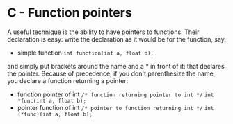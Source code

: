 # C - Function pointers

A useful technique is the ability to have pointers to functions. Their declaration is easy: write the declaration as it would be for the function, say.
- simple function
`int function(int a, float b);`

and simply put brackets around the name and a * in front of it: that declares the pointer. Because of precedence, if you don't parenthesize the name, you declare a function returning a pointer:
- function pointer of int
`/* function returning pointer to int */`
`int *func(int a, float b);`
- pointer function of int
`/* pointer to function returning int */`
`int (*func)(int a, float b);`

